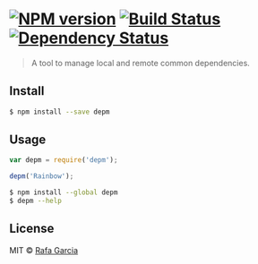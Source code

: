 #  [![NPM version][npm-image]][npm-url] [![Build Status][travis-image]][travis-url] [![Dependency Status][daviddm-image]][daviddm-url]

> A tool to manage local and remote common dependencies.


## Install

```sh
$ npm install --save depm
```


## Usage

```js
var depm = require('depm');

depm('Rainbow');
```

```sh
$ npm install --global depm
$ depm --help
```


## License

MIT © [Rafa Garcia]()


[npm-image]: https://badge.fury.io/js/depm.svg
[npm-url]: https://npmjs.org/package/depm
[travis-image]: https://travis-ci.org/rafa-gda/depm.svg?branch=master
[travis-url]: https://travis-ci.org/rafa-gda/depm
[daviddm-image]: https://david-dm.org/rafa-gda/depm.svg?theme=shields.io
[daviddm-url]: https://david-dm.org/rafa-gda/depm
